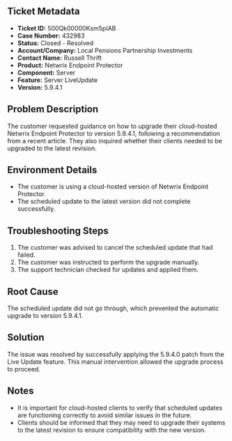 ## Ticket Metadata
- **Ticket ID:** 500Qk00000Ksm5pIAB
- **Case Number:** 432983
- **Status:** Closed - Resolved
- **Account/Company:** Local Pensions Partnership Investments
- **Contact Name:** Russell Thrift
- **Product:** Netwrix Endpoint Protector
- **Component:** Server
- **Feature:** Server LiveUpdate
- **Version:** 5.9.4.1

## Problem Description
The customer requested guidance on how to upgrade their cloud-hosted Netwrix Endpoint Protector to version 5.9.4.1, following a recommendation from a recent article. They also inquired whether their clients needed to be upgraded to the latest revision.

## Environment Details
- The customer is using a cloud-hosted version of Netwrix Endpoint Protector.
- The scheduled update to the latest version did not complete successfully.

## Troubleshooting Steps
1. The customer was advised to cancel the scheduled update that had failed.
2. The customer was instructed to perform the upgrade manually.
3. The support technician checked for updates and applied them.

## Root Cause
The scheduled update did not go through, which prevented the automatic upgrade to version 5.9.4.1.

## Solution
The issue was resolved by successfully applying the 5.9.4.0 patch from the Live Update feature. This manual intervention allowed the upgrade process to proceed.

## Notes
- It is important for cloud-hosted clients to verify that scheduled updates are functioning correctly to avoid similar issues in the future.
- Clients should be informed that they may need to upgrade their systems to the latest revision to ensure compatibility with the new version.